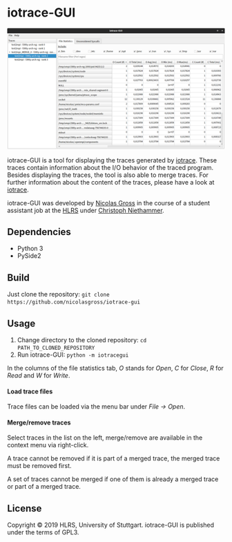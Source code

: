 # iotrace-GUI
![Screenshot](screenshot.png)

iotrace-GUI is a tool for displaying the traces generated by
[iotrace](https://github.com/nicolasgross/iotrace). These traces contain
information about the I/O behavior of the traced program. Besides displaying
the traces, the tool is also able to merge traces. For further information
about the content of the traces, please have a look at
[iotrace](https://github.com/nicolasgross/iotrace).

iotrace-GUI was developed by [Nicolas Gross](https://github.com/nicolasgross)
in the course of a student assistant job at the [HLRS](https://www.hlrs.de)
under [Christoph Niethammer](https://github.com/cniethammer).


## Dependencies
- Python 3
- PySide2


## Build
Just clone the repository: `git clone
https://github.com/nicolasgross/iotrace-gui`


## Usage
1. Change directory to the cloned repository: `cd PATH_TO_CLONED_REPOSITORY`
2. Run iotrace-GUI: `python -m iotracegui`

In the columns of the file statistics tab, *O* stands for *Open*, *C* for
*Close*, *R* for *Read* and *W* for *Write*.

#### Load trace files
Trace files can be loaded via the menu bar under *File → Open*.

#### Merge/remove traces
Select traces in the list on the left, merge/remove are available in the
context menu via right-click.

A trace cannot be removed if it is part of a merged trace, the merged
trace must be removed first.

A set of traces cannot be merged if one of them is already a merged trace
or part of a merged trace.


## License
Copyright © 2019 HLRS, University of Stuttgart. iotrace-GUI is published under
the terms of GPL3.

